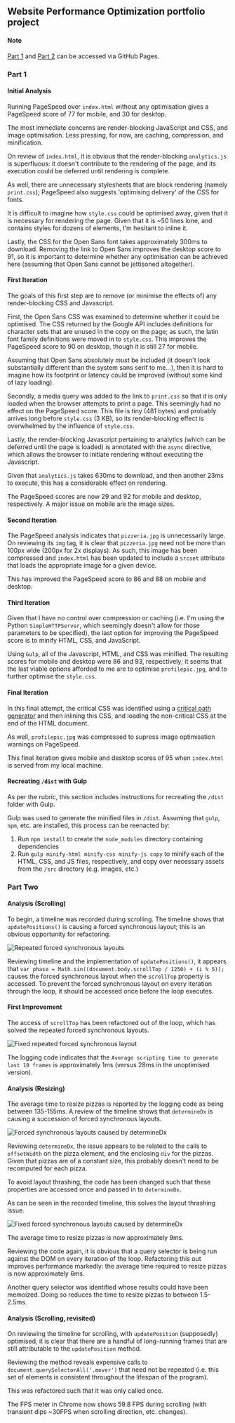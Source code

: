 ## Website Performance Optimization portfolio project

#### Note

[Part 1](https://mistertjb.github.io/frontend-nanodegree-mobile-portfolio/dist/index.html) and [Part 2](https://mistertjb.github.io/frontend-nanodegree-mobile-portfolio/dist/views/pizza.html) can be accessed via GitHub Pages.



### Part 1

#### Initial Analysis

Running PageSpeed over `index.html` without any optimisation gives a PageSpeed score of 77 for mobile, and 30 for desktop.

The most immediate concerns are render-blocking JavaScript and CSS, and image optimisation. Less pressing, for now, are caching, compression, and minification.

On review of `index.html`, it is obvious that the render-blocking `analytics.js` is superfluous: it doesn't contribute to the rendering of the page, and its execution could be deferred until rendering is complete.

As well, there are unnecessary stylesheets that are block rendering (namely `print.css`); PageSpeed also suggests 'optimising delivery' of the CSS for fonts.

It is difficult to imagine how `style.css` could be optimised away, given that it is necessary for rendering the page. Given that it is ~50 lines lone, and contains styles for dozens of elements, I'm hesitant to inline it.

Lastly, the CSS for the Open Sans font takes approximately 300ms to download. Removing the link to Open Sans improves the desktop score to 91, so it is important to determine whether any optimisation can be achieved here (assuming that Open Sans cannot be jettisoned altogether).

#### First Iteration

The goals of this first step are to remove (or minimise the effects of) any render-blocking CSS and Javascript.

First, the Open Sans CSS was examined to determine whether it could be optimised. The CSS returned by the Google API includes definitions for character sets that are unused in the copy on the page; as such, the latin font family definitions were moved in to `style.css`. This improves the PageSpeed score to 90 on desktop, though it is still 27 for mobile.

Assuming that Open Sans absolutely _must_ be included (it doesn't look substantially different than the system sans serif to me...), then it is hard to imagine how its footprint or latency could be improved (without some kind of lazy loading).

Secondly, a media query was added to the link to `print.css` so that it is only loaded when the browser attempts to print a page. This seemingly had no effect on the PageSpeed score. This file is tiny (481 bytes) and probably arrives long before `style.css` (3 KB), so its render-blocking effect is overwhelmed by the influence of `style.css`.

Lastly, the render-blocking Javascript pertaining to analytics (which can be deferred until the page is loaded) is annotated with the `async` directive, which allows the browser to initiate rendering without executing the Javascript.

Given that `analytics.js` takes 630ms to download, and then another 23ms to execute, this has a considerable effect on rendering.

The PageSpeed scores are now 29 and 92 for mobile and desktop, respectively. A major issue on mobile are the image sizes.

#### Second Iteration

The PageSpeed analysis indicates that `pizzeria.jpg` is unnecessarily large. On reviewing its `img` tag, it is clear that `pizzeria.jpg` need not be more than 100px wide (200px for 2x displays). As such, this image has been compressed and `index.html` has been updated to include a `srcset` attribute that loads the appropriate image for a given device.

This has improved the PageSpeed score to 86 and 88 on mobile and desktop.

#### Third Iteration

Given that I have no control over compression or caching (i.e. I'm using the Python `SimpleHTTPServer`, which seemingly doesn't allow for those parameters to be specified), the last option for improving the PageSpeed score is to minify HTML, CSS, and JavaScript.

Using `Gulp`, all of the Javascript, HTML, and CSS was minified. The resulting scores for mobile and desktop were 86 and 93, respectively; it seems that the last viable options afforded to me are to optimise `profilepic.jpg`, and to further optimise the `style.css`.

#### Final Iteration

In this final attempt, the critical CSS was identified using a [critical path generator](https://jonassebastianohlsson.com/criticalpathcssgenerator/) and then inlining this CSS, and loading the non-critical CSS at the end of the HTML document.

As well, `profilepic.jpg` was compressed to supress image optimisation warnings on PageSpeed.

This final iteration gives mobile and desktop scores of 95 when `index.html` is served from my local machine.

#### Recreating `/dist` with Gulp

As per the rubric, this section includes instructions for recreating the `/dist` folder with Gulp.

Gulp was used to generate the minified files in `/dist`. Assuming that `gulp`, `npm`, etc. are installed, this process can be reenacted by: 

1. Run `npm install` to create the `node_modules` directory containing dependencies
2. Run `gulp minify-html minify-css minify-js copy` to minify each of the HTML, CSS, and JS files, respectively, and copy over necessary assets from the `/src` directory (e.g. images, etc.)

### Part Two

#### Analysis (Scrolling)

To begin, a timeline was recorded during scrolling. The timeline shows that `updatePositions()` is causing a forced synchronous layout; this is an obvious opportunity for refactoring.

![Repeated forced synchronous layouts](screenshots/fsl.png)

Reviewing timeline and the implementation of `updatePositions()`, it appears that `var phase = Math.sin((document.body.scrollTop / 1250) + (i % 5));` causes the forced synchronous layout when the `scrollTop` property is accessed. To prevent the forced synchronous layout on every iteration through the loop, it should be accessed once before the loop executes.

#### First Improvement

The access of `scrollTop` has been refactored out of the loop, which has solved the repeated forced synchronous layouts.

![Fixed repeated forced synchronous layout](screenshots/fixed_fsl.png)

The logging code indicates that the `Average scripting time to generate last 10 frames` is approximately 1ms (versus 28ms in the unoptimised version).

#### Analysis (Resizing)

The average time to resize pizzas is reported by the logging code as being between 135-155ms. A review of the timeline shows that `determineDx` is causing a succession of forced synchronous layouts.

![Forced synchronous layouts caused by determineDx](screenshots/determine_dx_fsl.png)

Reviewing `determineDx`, the issue appears to be related to the calls to `offsetWidth` on the pizza element, and the enclosing `div` for the pizzas. Given that pizzas are of a constant size, this probably doesn't need to be recomputed for each pizza.

To avoid layout thrashing, the code has been changed such that these properties are accessed once and passed in to `determineDx`.

As can be seen in the recorded timeline, this solves the layout thrashing issue.

![Fixed forced synchronous layouts caused by determineDx](screenshots/determine_dx_fsl_fixed.png)

The average time to resize pizzas is now approximately 9ms.

Reviewing the code again, it is obvious that a query selector is being run against the DOM on every iteration of the loop. Refactoring this out improves performance markedly: the average time required to resize pizzas is now approximately 6ms.

Another query selector was identified whose results could have been memoized. Doing so reduces the time to resize pizzas to between 1.5-2.5ms.

#### Analysis (Scrolling, revisited)

On reviewing the timeline for scrolling, with `updatePosition` (supposedly) optimised, it is clear that there are a handful of long-running frames that are still attributable to the `updatePosition` method.

Reviewing the method reveals expensive calls to `document.querySelectorAll('.mover')` that need not be repeated (i.e. this set of elements is consistent throughout the lifespan of the program).

This was refactored such that it was only called once.

The FPS meter in Chrome now shows 59.8 FPS during scrolling (with transient dips ~30FPS when scrolling direction, etc. changes).